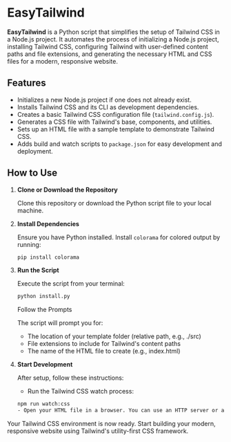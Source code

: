 # EasyTailwind

**EasyTailwind** is a Python script that simplifies the setup of Tailwind CSS in a Node.js project. It automates the process of initializing a Node.js project, installing Tailwind CSS, configuring Tailwind with user-defined content paths and file extensions, and generating the necessary HTML and CSS files for a modern, responsive website.

## Features

- Initializes a new Node.js project if one does not already exist.
- Installs Tailwind CSS and its CLI as development dependencies.
- Creates a basic Tailwind CSS configuration file (`tailwind.config.js`).
- Generates a CSS file with Tailwind's base, components, and utilities.
- Sets up an HTML file with a sample template to demonstrate Tailwind CSS.
- Adds build and watch scripts to `package.json` for easy development and deployment.

## How to Use

1. **Clone or Download the Repository**

   Clone this repository or download the Python script file to your local machine.

2. **Install Dependencies**

   Ensure you have Python installed. Install `colorama` for colored output by running:
   ```bash
   pip install colorama
   ```
3. **Run the Script**

    Execute the script from your terminal:

    ```bash
    python install.py
    ```
    Follow the Prompts

    The script will prompt you for:

    - The location of your template folder (relative path, e.g., ./src)
    - File extensions to include for Tailwind's content paths
    - The name of the HTML file to create (e.g., index.html)

4. **Start Development**

    After setup, follow these instructions:

    - Run the Tailwind CSS watch process:
    ```bash
    npm run watch:css
    - Open your HTML file in a browser. You can use an HTTP server or an IDE extension to view the file.


Your Tailwind CSS environment is now ready. Start building your modern, responsive website using Tailwind's utility-first CSS framework.

